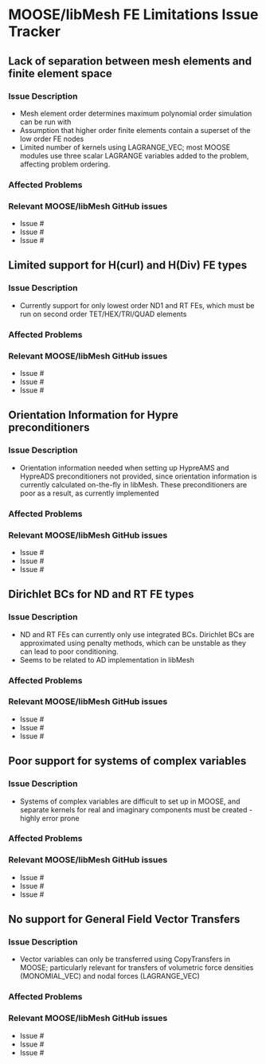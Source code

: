 # MOOSE/libMesh FE Limitations Issue Tracker

## Lack of separation between mesh elements and finite element space

### Issue Description

- Mesh element order determines maximum polynomial order simulation can be run with
- Assumption that higher order finite elements contain a superset of the low order FE nodes
- Limited number of kernels using LAGRANGE_VEC; most MOOSE modules use three scalar LAGRANGE variables added to the problem, affecting problem ordering.

### Affected Problems

### Relevant MOOSE/libMesh GitHub issues

- Issue #
- Issue #
- Issue #

## Limited support for H(curl) and H(Div) FE types

### Issue Description

- Currently support for only lowest order ND1 and RT FEs, which must be run on second order TET/HEX/TRI/QUAD elements

### Affected Problems

### Relevant MOOSE/libMesh GitHub issues

- Issue #
- Issue #
- Issue #

## Orientation Information for Hypre preconditioners

### Issue Description

- Orientation information needed when setting up HypreAMS and HypreADS preconditioners not provided, since orientation information is currently calculated on-the-fly in libMesh. These preconditioners are poor as a result, as currently implemented

### Affected Problems

### Relevant MOOSE/libMesh GitHub issues

- Issue #
- Issue #
- Issue #

## Dirichlet BCs for ND and RT FE types

### Issue Description

- ND and RT FEs can currently only use integrated BCs. Dirichlet BCs are approximated using penalty methods, which can be unstable as they can lead to poor conditioning.
- Seems to be related to AD implementation in libMesh

### Affected Problems

### Relevant MOOSE/libMesh GitHub issues

- Issue #
- Issue #
- Issue #

## Poor support for systems of complex variables

### Issue Description

- Systems of complex variables are difficult to set up in MOOSE, and separate kernels for real and imaginary components must be created - highly error prone

### Affected Problems

### Relevant MOOSE/libMesh GitHub issues

- Issue #
- Issue #
- Issue #

## No support for General Field Vector Transfers

### Issue Description

- Vector variables can only be transferred using CopyTransfers in MOOSE; particularly relevant for transfers of volumetric force densities (MONOMIAL_VEC) and nodal forces (LAGRANGE_VEC)

### Affected Problems

### Relevant MOOSE/libMesh GitHub issues

- Issue #
- Issue #
- Issue #
